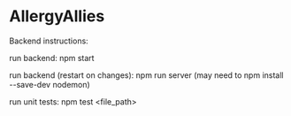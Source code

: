# AllergyAllies

Backend instructions:

run backend: npm start

run backend (restart on changes): npm run server (may need to npm install --save-dev nodemon)

run unit tests: npm test <file_path> 

